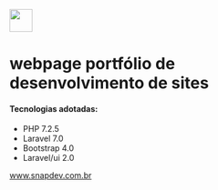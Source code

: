 <a class="navbar-brand js-scroll-trigger" href="www.snapdev.com.br"> <img src="http://www.snapdev.com.br/img/logo.png" alt="" style="height: 40px"> </a>

<h1> webpage portfólio de desenvolvimento de sites </h1>

<h4>Tecnologias adotadas:</h4>

<ul>
    <li>PHP 7.2.5</li>
    <li>Laravel 7.0</li>
    <li>Bootstrap 4.0</li>
    <li>Laravel/ui 2.0</li>
</ul>

<a href="www.snapdev.com.br"> www.snapdev.com.br </a>
